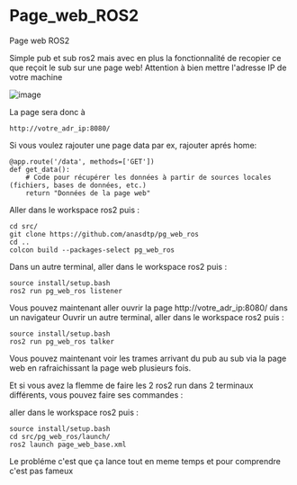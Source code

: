 # Page_web_ROS2

Page web ROS2


Simple pub et sub ros2 mais avec en plus la fonctionnalité de recopier ce que reçoit le sub sur une page web! 
Attention à bien mettre l'adresse IP de votre machine

![image](https://github.com/anasdtp/Page_web_ROS2/assets/116441391/ee81cb16-319e-4eb2-af3c-9c249fc86066)

La page sera donc à 
```
http://votre_adr_ip:8080/
```

Si vous voulez rajouter une page data par ex, rajouter aprés home:
```
@app.route('/data', methods=['GET'])
def get_data():
    # Code pour récupérer les données à partir de sources locales (fichiers, bases de données, etc.)
    return "Données de la page web"
```


Aller dans le workspace ros2 puis :
```
cd src/
git clone https://github.com/anasdtp/pg_web_ros
cd ..
colcon build --packages-select pg_web_ros
```
Dans un autre terminal, aller dans le workspace ros2 puis :
```
source install/setup.bash
ros2 run pg_web_ros listener
```
Vous pouvez maintenant aller ouvrir la page http://votre_adr_ip:8080/ dans un navigateur
Ouvrir un autre terminal, aller dans le workspace ros2 puis :
```
source install/setup.bash
ros2 run pg_web_ros talker
```
Vous pouvez maintenant voir les trames arrivant du pub au sub via la page web en rafraichissant la page web plusieurs fois.



Et si vous avez la flemme de faire les 2 ros2 run dans 2 terminaux différents, vous pouvez faire ses commandes :

aller dans le workspace ros2 puis :
```
source install/setup.bash
cd src/pg_web_ros/launch/
ros2 launch page_web_base.xml 
```
Le probléme c'est que ça lance tout en meme temps et pour comprendre c'est pas fameux


